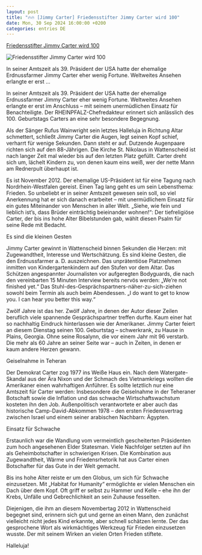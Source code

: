 ```yaml
---
layout: post
title: "🔥🔥 [Jimmy Carter] Friedensstifter Jimmy Carter wird 100"
date: Mon, 30 Sep 2024 16:00:00 +0200
categories: entries DE
---
```

[Friedensstifter Jimmy Carter wird 100](https://www.rheinpfalz.de/politik_artikel,-friedensstifter-jimmy-carter-wird-100-_arid,5697629.html)

![Friedensstifter Jimmy Carter wird 100](https://www.rheinpfalz.de/cms_media/module_img/13179/6589990_2_facebookSM_20121102w184.webp)

In seiner Amtszeit als 39. Präsident der USA hatte der ehemalige Erdnussfarmer Jimmy Carter eher wenig Fortune. Weltweites Ansehen erlangte er erst ...

In seiner Amtszeit als 39. Präsident der USA hatte der ehemalige Erdnussfarmer Jimmy Carter eher wenig Fortune. Weltweites Ansehen erlangte er erst im Anschluss – mit seinem unermüdlichen Einsatz für Benachteiligte. Der RHEINPFALZ-Chefredakteur erinnert sich anlässlich des 100. Geburtstags Carters an eine sehr besondere Begegnung.

Als der Sänger Rufus Wainwright sein letztes Halleluja in Richtung Altar schmettert, schließt Jimmy Carter die Augen, legt seinen Kopf schief, verharrt für wenige Sekunden. Dann steht er auf. Dutzende Augenpaare richten sich auf den 88-Jährigen. Die Kirche St. Nikolaus in Wattenscheid ist nach langer Zeit mal wieder bis auf den letzten Platz gefüllt. Carter dreht sich um, lächelt Kindern zu, von denen kaum eins weiß, wer der nette Mann am Rednerpult überhaupt ist.

Es ist November 2012. Der ehemalige US-Präsident ist für eine Tagung nach Nordrhein-Westfalen gereist. Einen Tag lang geht es um sein Lebensthema: Frieden. So unbeliebt er in seiner Amtszeit gewesen sein soll, so viel Anerkennung hat er sich danach erarbeitet – mit unermüdlichem Einsatz für ein gutes Miteinander von Menschen in aller Welt. „Siehe, wie fein und lieblich ist’s, dass Brüder einträchtig beieinander wohnen!“: Der tiefreligiöse Carter, der bis ins hohe Alter Bibelstunden gab, wählt diesen Psalm für seine Rede mit Bedacht.

Es sind die kleinen Gesten

Jimmy Carter gewinnt in Wattenscheid binnen Sekunden die Herzen: mit Zugewandtheit, Interesse und Wertschätzung. Es sind kleine Gesten, die den Erdnussfarmer a. D. auszeichnen. Das unprätentiöse Platznehmen inmitten von Kindergartenkindern auf den Stufen vor dem Altar. Das Schützen angespannter Journalisten vor aufgeregten Bodyguards, die nach den vereinbarten 15 Minuten Interview bereits nervös werden: „We’re not finished yet.“ Das Stuhl-des-Gesprächspartners-näher-zu-sich-ziehen sowohl beim Termin als auch beim Abendessen. „I do want to get to know you. I can hear you better this way.“

Zwölf Jahre ist das her. Zwölf Jahre, in denen der Autor dieser Zeilen beruflich viele spannende Gesprächspartner treffen durfte. Kaum einer hat so nachhaltig Eindruck hinterlassen wie der Amerikaner. Jimmy Carter feiert an diesem Dienstag seinen 100. Geburtstag – schwerkrank, zu Hause in Plains, Georgia. Ohne seine Rosalynn, die vor einem Jahr mit 96 verstarb. Die mehr als 60 Jahre an seiner Seite war – auch in Zeiten, in denen er kaum andere Herzen gewann.

Geiselnahme in Teheran

Der Demokrat Carter zog 1977 ins Weiße Haus ein. Nach dem Watergate-Skandal aus der Ära Nixon und der Schmach des Vietnamkriegs wollten die Amerikaner einen wahrhaftigen Anführer. Es sollte letztlich nur eine Amtszeit für Carter werden: Insbesondere die Geiselnahme in der Teheraner Botschaft sowie die Inflation und das schwache Wirtschaftswachstum kosteten ihn den Job. Außenpolitisch verantwortete er aber auch das historische Camp-David-Abkommen 1978 – den ersten Friedensvertrag zwischen Israel und einem seiner arabischen Nachbarn: Ägypten.

Einsatz für Schwache

Erstaunlich war die Wandlung vom vermeintlich gescheiterten Präsidenten zum hoch angesehenen Elder Statesman. Viele Nachfolger setzten auf ihn als Geheimbotschafter in schwierigen Krisen. Die Kombination aus Zugewandtheit, Wärme und Friedensrhetorik hat aus Carter einen Botschafter für das Gute in der Welt gemacht.

Bis ins hohe Alter reiste er um den Globus, um sich für Schwache einzusetzen. Mit „Habitat for Humanity“ ermöglichte er vielen Menschen ein Dach über dem Kopf. Oft griff er selbst zu Hammer und Kelle – ehe ihn der Krebs, Unfälle und Gebrechlichkeit an sein Zuhause fesselten.

Diejenigen, die ihm an diesem Novembertag 2012 in Wattenscheid begegnet sind, erinnern sich gut und gerne an einen Mann, den zunächst vielleicht nicht jedes Kind erkannte, aber schnell schätzen lernte. Der das gesprochene Wort als wirkmächtiges Werkzeug für Frieden einzusetzen wusste. Der mit seinem Wirken an vielen Orten Frieden stiftete.

Halleluja!

